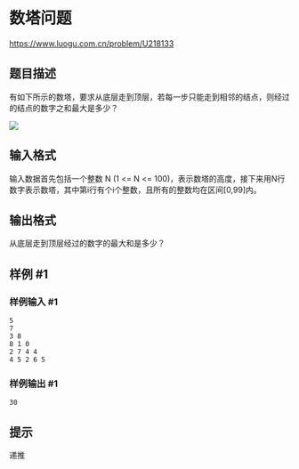 # 数塔问题
https://www.luogu.com.cn/problem/U218133

## 题目描述

有如下所示的数塔，要求从底层走到顶层，若每一步只能走到相邻的结点，则经过的结点的数字之和最大是多少？

![](https://cdn.luogu.com.cn/upload/image_hosting/73vupbld.png)

## 输入格式

输入数据首先包括一个整数 N (1 <= N <= 100)，表示数塔的高度，接下来用N行数字表示数塔，其中第i行有个i个整数，且所有的整数均在区间[0,99]内。

## 输出格式

从底层走到顶层经过的数字的最大和是多少？

## 样例 #1

### 样例输入 #1

```
5
7
3 8
8 1 0
2 7 4 4
4 5 2 6 5
```

### 样例输出 #1

```
30
```

## 提示

递推